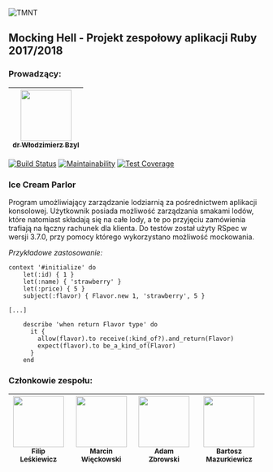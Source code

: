 ![TMNT](https://img.purch.com/o/aHR0cDovL3d3dy5uZXdzYXJhbWEuY29tL2ltYWdlcy9pLzAwMC8xOTIvNjgyL2kwMi9UTU5ULmpwZw==)

## Mocking Hell - Projekt zespołowy aplikacji Ruby 2017/2018

### Prowadzący: 
| [<img src="https://avatars1.githubusercontent.com/u/8049?v=3" width="100px;"/><br /><sub>dr Włodzimierz Bzyl</sub>](https://github.com/wbzyl)<br />|
| :---: |

[![Build Status](https://travis-ci.org/my-rspec/mocking-hell-student-mocking-ninja-turtles.svg?branch=master)](https://travis-ci.org/my-rspec/mocking-hell-student-mocking-ninja-turtles) 
[![Maintainability](https://api.codeclimate.com/v1/badges/f27dbc5ba0a3ee2d95ad/maintainability)](https://codeclimate.com/github/my-rspec/mocking-hell-student-mocking-ninja-turtles/maintainability)
[![Test Coverage](https://api.codeclimate.com/v1/badges/f27dbc5ba0a3ee2d95ad/test_coverage)](https://codeclimate.com/github/my-rspec/mocking-hell-student-mocking-ninja-turtles/test_coverage)

### Ice Cream Parlor
Program umożliwiający zarządzanie lodziarnią za pośrednictwem aplikacji konsolowej. Użytkownik posiada możliwość zarządzania smakami lodów, które natomiast składają się na całe lody, a te po przyjęciu zamówienia trafiają na łączny rachunek dla klienta.
Do testów został użyty RSpec w wersji 3.7.0, przy pomocy którego wykorzystano możliwość mockowania.

_Przykładowe zastosowanie:_
```
context '#initialize' do
    let(:id) { 1 }
    let(:name) { 'strawberry' }
    let(:price) { 5 }
    subject(:flavor) { Flavor.new 1, 'strawberry', 5 }

[...]

    describe 'when return Flavor type' do
      it {
        allow(flavor).to receive(:kind_of?).and_return(Flavor)
        expect(flavor).to be_a_kind_of(Flavor)
      }
    end
```


### Członkowie zespołu: 
| [<img src="https://avatars3.githubusercontent.com/u/16317532?v=3" width="100px;"/><br /><sub>Filip Leśkiewicz</sub>](https://github.com/fleskiewicz)<br />| [<img src="https://avatars1.githubusercontent.com/u/32486835?v=3" width="100px;"/><br /><sub>Marcin Więckowski</sub>](https://github.com/mwieckowsk)<br />| [<img src="https://avatars0.githubusercontent.com/u/32486117?v=3" width="100px;"/><br /><sub>Adam Zbrowski</sub>](https://github.com/azbrowski)<br />| [<img src="https://avatars1.githubusercontent.com/u/16317542?v=3" width="100px;"/><br /><sub>Bartosz Mazurkiewicz</sub>](https://github.com/GitGod)<br />|
| :---: | :---: | :---: | :---: |
